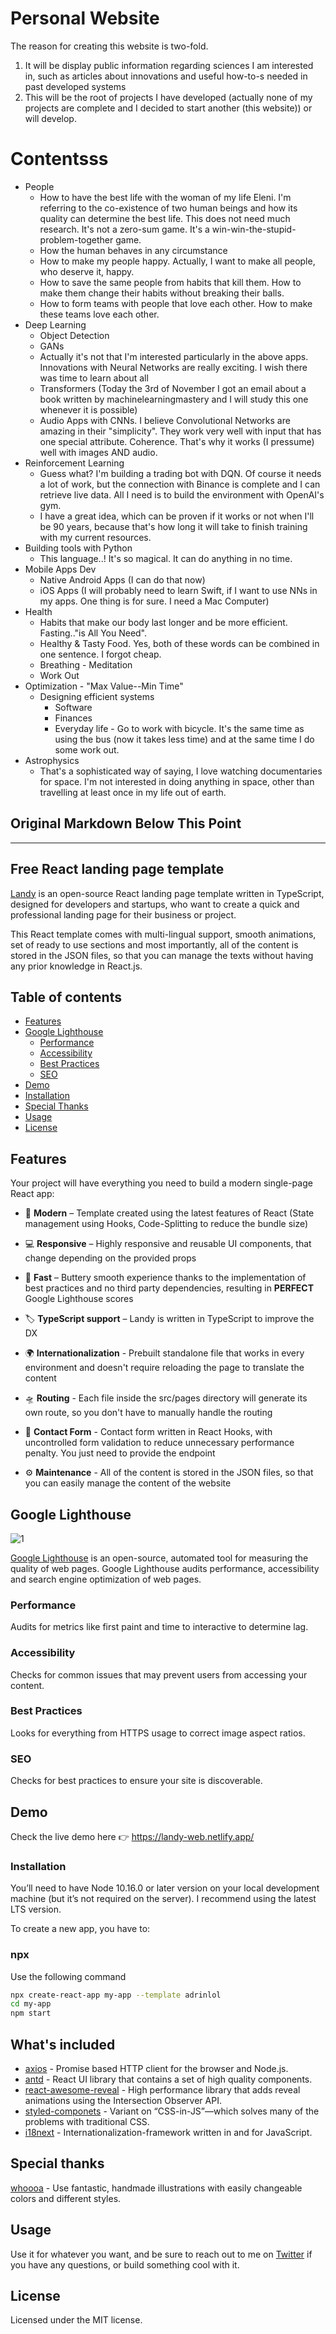# Personal Website
The reason for creating this website is two-fold.
1) It will be display public information regarding sciences I am interested in, such as articles about innovations and useful how-to-s needed in past developed systems
2) This will be the root of projects I have developed (actually none of my projects are complete and I decided to start another (this website)) or will develop.

# Contentsss
- People
  - How to have the best life with the woman of my life Eleni. I'm referring to the co-existence of two human beings and how its quality can determine the best life. This does not need much research. It's not a zero-sum game. It's a win-win-the-stupid-problem-together game.
  - How the human behaves in any circumstance
  - How to make my people happy. Actually, I want to make all people, who deserve it, happy.
  - How to save the same people from habits that kill them. How to make them change their habits without breaking their balls.
  - How to form teams with people that love each other. How to make these teams love each other.
- Deep Learning
  - Object Detection
  - GANs
  - Actually it's not that I'm interested particularly in the above apps. Innovations with Neural Networks are really exciting. I wish there was time to learn about all
  - Transformers (Today the 3rd of November I got an email about a book written by machinelearningmastery and I will study this one whenever it is possible)
  - Audio Apps with CNNs. I believe Convolutional Networks are amazing in their "simplicity". They work very well with input that has one special attribute. Coherence. That's why it works (I pressume) well with images AND audio.
- Reinforcement Learning
  - Guess what? I'm building a trading bot with DQN. Of course it needs a lot of work, but the connection with Binance is complete and I can retrieve live data. All I need is to build the environment with OpenAI's gym.
  - I have a great idea, which can be proven if it works or not when I'll be 90 years, because that's how long it will take to finish training with my current resources.
- Building tools with Python
  - This language..! It's so magical. It can do anything in no time.
- Mobile Apps Dev
  - Native Android Apps (I can do that now)
  - iOS Apps (I will probably need to learn Swift, if I want to use NNs in my apps. One thing is for sure. I need a Mac Computer)
- Health
  - Habits that make our body last longer and be more efficient. Fasting.."is All You Need".
  - Healthy & Tasty Food. Yes, both of these words can be combined in one sentence. I forgot cheap.
  - Breathing - Meditation
  - Work Out
- Optimization - "Max Value--Min Time"
  - Designing efficient systems
    - Software
    - Finances
    - Everyday life - Go to work with bicycle. It's the same time as using the bus (now it takes less time) and at the same time I do some work out. 
- Astrophysics
  - That's a sophisticated way of saying, I love watching documentaries for space. I'm not interested in doing anything in space, other than travelling at least once in my life out of earth.

## Original Markdown Below This Point
---------------------------------------
## Free React landing page template

[Landy][Landy] is an open-source React landing page template written in TypeScript, designed for developers and startups, who want to create a quick and professional landing page for their business or project.

This React template comes with multi-lingual support, smooth animations, set of ready to use sections and most importantly, all of the content is stored in the JSON files, so that you can manage the texts without having any prior knowledge in React.js.

## Table of contents

- [Features](#features)
- [Google Lighthouse](#google-lighthouse)
  - [Performance](#performance)
  - [Accessibility](#accessibility)
  - [Best Practices](#best-practices)
  - [SEO](#seo)
- [Demo](#demo)
- [Installation](#installation)
- [Special Thanks](#special-thanks)
- [Usage](#usage)
- [License](#license)

## Features

Your project will have everything you need to build a modern single-page React app:

- 🎁 **Modern** – Template created using the latest features of React (State management using Hooks, Code-Splitting to reduce the bundle size)

- 💻 **Responsive** – Highly responsive and reusable UI components, that change depending on the provided props

- 🚀 **Fast** – Buttery smooth experience thanks to the implementation of best practices and no third party dependencies, resulting in <b>PERFECT</b> Google Lighthouse scores

- 🏷 **TypeScript support** – Landy is written in TypeScript to improve the DX

- 🌍 **Internationalization** - Prebuilt standalone file that works in every environment and doesn't require reloading the page to translate the content

- 🛸 **Routing** - Each file inside the src/pages directory will generate its own route, so you don't have to manually handle the routing

- 🤙 **Contact Form** - Contact form written in React Hooks, with uncontrolled form validation to reduce unnecessary performance penalty. You just need to provide the endpoint

- ⚙️ **Maintenance** - All of the content is stored in the JSON files, so that you can easily manage the content of the website

## Google Lighthouse

![1](https://user-images.githubusercontent.com/48876996/121569366-c313e000-ca31-11eb-940c-187f556ff0d6.png)

[Google Lighthouse][Google Lighthouse] is an open-source, automated tool for measuring the quality of web pages. Google Lighthouse audits performance, accessibility and search engine optimization of web pages.

### Performance

Audits for metrics like first paint and time to interactive to determine lag.

### Accessibility

Checks for common issues that may prevent users from accessing your content.

### Best Practices

Looks for everything from HTTPS usage to correct image aspect ratios.

### SEO 

Checks for best practices to ensure your site is discoverable.


## Demo

Check the live demo here 👉️ https://landy-web.netlify.app/


### Installation

You’ll need to have Node 10.16.0 or later version on your local development machine (but it’s not required on the server). I recommend using the latest LTS version.

To create a new app, you have to:

### npx

Use the following command 

```sh
npx create-react-app my-app --template adrinlol
cd my-app
npm start
```

## What's included

- [axios][axios] - Promise based HTTP client for the browser and Node.js.
- [antd][antd] - React UI library that contains a set of high quality components.
- [react-awesome-reveal][react-awesome-reveal] - High performance library that adds reveal animations using the Intersection Observer API.
- [styled-componets][styled-componets] - Variant on “CSS-in-JS”—which solves many of the problems with traditional CSS.
- [i18next][i18next] - Internationalization-framework written in and for JavaScript.

## Special thanks

[whoooa][whoooa] - Use fantastic, handmade illustrations with easily changeable colors and different styles.

## Usage

Use it for whatever you want, and be sure to reach out to me on [Twitter](https://twitter.com/Adrinlolx) if you have any questions, or build something cool with it.

## License

Licensed under the MIT license.

<!-- prettier-ignore-start -->
[axios]: https://github.com/axios/axios
[antd]: https://github.com/ant-design/ant-design
[react-awesome-reveal]: https://www.npmjs.com/package/react-awesome-reveal
[styled-componets]: https://github.com/styled-components/styled-components
[i18next]: https://github.com/i18next/i18next
[whoooa]: https://www.whoooa.rocks/
[Landy]: https://www.npmjs.com/package/cra-template-adrinlol
[Google Lighthouse]: https://developers.google.com/web/tools/lighthouse
<!-- prettier-ignore-end -->
